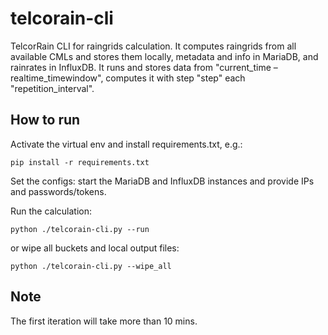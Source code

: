 # telcorain-cli

TelcorRain CLI for raingrids calculation. It computes raingrids from all available CMLs and stores them locally, metadata and info in MariaDB, and rainrates in InfluxDB.
It runs and stores data from "current_time – realtime_timewindow", computes it with step "step" each "repetition_interval".

## How to run
Activate the virtual env and install requirements.txt, e.g.:

```
pip install -r requirements.txt
```

Set the configs: start the MariaDB and InfluxDB instances and provide IPs and passwords/tokens.

Run the calculation:
```
python ./telcorain-cli.py --run
```

or wipe all buckets and local output files:
```
python ./telcorain-cli.py --wipe_all
```

## Note
The first iteration will take more than 10 mins.

